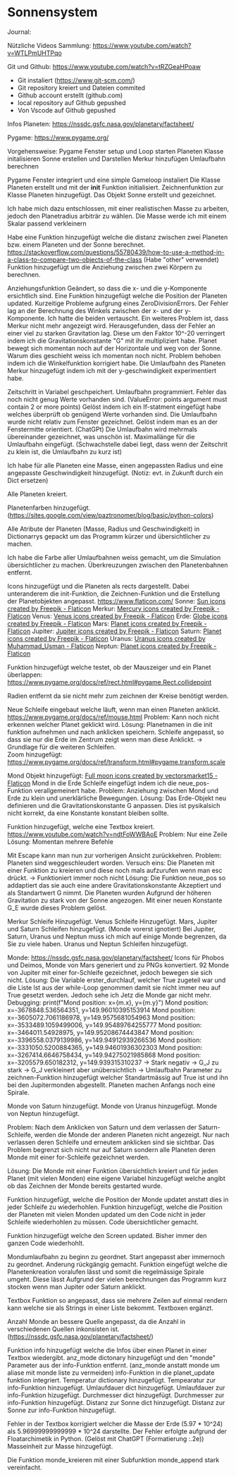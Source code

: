# Sonnensystem

Journal:

Nützliche Videos Sammlung:
https://www.youtube.com/watch?v=WTLPmUHTPqo

Git und Github:
https://www.youtube.com/watch?v=tRZGeaHPoaw

- Git instaliert (https://www.git-scm.com/)
- Git repository kreiert und Dateien commited
- Github account erstellt (github.com)
- local repository auf Github gepushed
- Von Vscode auf Github gepushed

Infos Planeten:
https://nssdc.gsfc.nasa.gov/planetary/factsheet/

Pygame:
https://www.pygame.org/

Vorgehensweise:
Pygame Fenster setup und Loop starten
Planeten Klasse initalisieren
Sonne erstellen und Darstellen
Merkur hinzufügen
Umlaufbahn berechnen

Pygame Fenster integriert und eine simple Gameloop instaliert
Die Klasse Planeten erstellt und mit der **init** Funktion initialisiert.
Zeichnenfunktion zur Klasse Planeten hinzugefügt.
Das Objekt Sonne erstellt und gezeichnet.

Ich habe mich dazu entschlossen, mit einer realistischen Masse zu arbeiten, jedoch den Planetradius arbiträr zu wählen.
Die Masse werde ich mit einem Skalar passend verkleinern

Habe eine Funktion hinzugefügt welche die distanz zwischen zwei Planeten bzw. einem Planeten und der Sonne berechnet.
https://stackoverflow.com/questions/55780439/how-to-use-a-method-in-a-class-to-compare-two-objects-of-the-class (Habe "other" verwendet)
Funktion hinzugefügt um die Anziehung zwischen zwei Körpern zu berechnen.

Anziehungsfunktion Geändert, so dass die x- und die y-Komponente ersichtlich sind.
Eine Funktion hinzugefügt welche die Position der Planeten updated.
Kurzeitige Probleme aufgrung eines ZeroDivisionErrors.
Der Fehler lag an der Berechnung des Winkels zwischen der x- und der y-Komponente.
Ich hatte die beiden vertauscht.
Ein weiteres Problem ist, dass Merkur nicht mehr angezeigt wird.
Herausgefunden, dass der Fehler an einer viel zu starken Gravitation lag.
Diese um den Faktor 10^-20 verringert indem ich die Gravitationskonstante "G" mit ihr multipliziert habe.
Planet bewegt sich momentan noch auf der Horizontale und weg von der Sonne.
Warum dies geschieht weiss ich momentan noch nicht.
Problem behoben indem ich die Winkelfunktion korrigiert habe.
Die Umlaufbahn des Planeten Merkur hinzugefügt indem ich mit der y-geschwindigkeit experimentiert habe.

Zeitschritt in Variabel geschpeichert.
Umlaufbahn programmiert. Fehler das noch nicht genug Werte vorhanden sind.
(ValueError: points argument must contain 2 or more points)
Gelöst indem ich ein If-statment eingefügt habe welches überprüft ob genügend Werte vorhanden sind.
Die Umlaufbahn wurde nicht relativ zum Fenster gezeichnet. Gelöst indem man es an der Fenstermitte orientiert. (ChatGPt)
Die Umlaufbahn wird mehrmals übereinander gezeichnet, was unschön ist.
Maximallänge für die Umlaufbahn eingefügt. (Schwachstelle dabei liegt, dass wenn der Zeitschrit zu klein ist, die Umlaufbahn zu kurz ist)

Ich habe für alle Planeten eine Masse, einen angepassten Radius und eine angepasste Geschwindigkeit hinzugefügt. (Notiz: evt. in Zukunft durch ein Dict ersetzen)

Alle Planeten kreiert.

Planetenfarben hinzugefügt. (https://sites.google.com/view/paztronomer/blog/basic/python-colors)

Alle Atribute der Planeten (Masse, Radius und Geschwindigkeit) in Dictionarrys gepackt um das Programm kürzer und übersichtlicher
zu machen.

Ich habe die Farbe aller Umlaufbahnen weiss gemacht, um die Simulation übersichtlicher zu machen.
Überkreuzungen zwischen den Planetenbahnen entfernt.

Icons hinzugefügt und die Planeten als rects dargestellt. Dabei unteranderem die init-Funktion, die Zeichnen-Funktion und
die Erstellung der Planetobjekten angepasst.
https://www.flaticon.com/
Sonne:
<a href="https://www.flaticon.com/free-icons/sun" title="sun icons">Sun icons created by Freepik - Flaticon</a>
Merkur:
<a href="https://www.flaticon.com/free-icons/mercury" title="mercury icons">Mercury icons created by Freepik - Flaticon</a>
Venus:
<a href="https://www.flaticon.com/free-icons/venus" title="venus icons">Venus icons created by Freepik - Flaticon</a>
Erde:
<a href="https://www.flaticon.com/free-icons/globe" title="globe icons">Globe icons created by Freepik - Flaticon</a>
Mars:
<a href="https://www.flaticon.com/free-icons/planet" title="planet icons">Planet icons created by Freepik - Flaticon</a>
Jupiter:
<a href="https://www.flaticon.com/free-icons/jupiter" title="jupiter icons">Jupiter icons created by Freepik - Flaticon</a>
Saturn:
<a href="https://www.flaticon.com/free-icons/planet" title="planet icons">Planet icons created by Freepik - Flaticon</a>
Uranus:
<a href="https://www.flaticon.com/free-icons/uranus" title="uranus icons">Uranus icons created by Muhammad_Usman - Flaticon</a>
Neptun:
<a href="https://www.flaticon.com/free-icons/planet" title="planet icons">Planet icons created by Freepik - Flaticon</a>

Funktion hinzugefügt welche testet, ob der Mauszeiger und ein Planet überlappen:
https://www.pygame.org/docs/ref/rect.html#pygame.Rect.collidepoint

Radien entfernt da sie nicht mehr zum zeichnen der Kreise benötigt werden.

Neue Schleife eingebaut welche läuft, wenn man einen Planeten anklickt.
https://www.pygame.org/docs/ref/mouse.html
Problem: Kann noch nicht erkennen welcher Planet geklickt wird.
Lösung: Planetnamen in die init funktion aufnehmen und nach anklicken speichern.
Schleife angepasst, so dass sie nur die Erde im Zentrum zeigt wenn man diese Anklickt.
-> Grundlage für die weiteren Schleifen.  
Zoom hinzugefügt:
https://www.pygame.org/docs/ref/transform.html#pygame.transform.scale

Mond Objekt hinzugefügt:
<a href="https://www.flaticon.com/free-icons/full-moon" title="full moon icons">Full moon icons created by vectorsmarket15 - Flaticon</a>
Mond in die Erde Schleife eingefügt indem ich die neue_pos-Funktion verallgemeinert habe.
Problem: Anziehung zwischen Mond und Erde zu klein und unerklärliche Bewegungen.
Lösung: Das Erde-Objekt neu definieren und die Gravitationskonstante G anpassen.
Dies ist pysikalsich nicht korrekt, da eine Konstante konstant bleiben sollte.

Funktion hinzugefügt, welche eine Textbox kreiert.
https://www.youtube.com/watch?v=ndtFoWWBAoE
Problem: Nur eine Zeile
Lösung: Momentan mehrere Befehle

Mit Escape kann man nun zur vorherigen Ansicht zurückkehren.
Problem: Planeten sind weggeschleudert worden.
Versuch eins: Die Planeten mit einer Funktion zu kreieren und diese noch mals aufzurufen wenn man esc drückt.
-> Funktioniert immer noch nicht
Lösung:
Die Funktion neue_pos so addaptiert das sie auch eine andere Gravitationskonstante Akzeptiert und als Standartwert G nimmt.
Die Planeten wurden Aufgrund der höheren Gravitation zu stark von der Sonne angezogen.
Mit einer neuen Konstante G_E wurde dieses Problem gelöst.

Merkur Schleife Hinzugefügt.
Venus Schleife Hinzugefügt.
Mars, Jupiter und Saturn Schleifen hinzugefügt. (Monde vorerst ignotiert)
Bei Jupiter, Saturn, Uranus und Neptun muss ich mich auf einige Monde begrenzen, da Sie zu viele haben.
Uranus und Neptun Schleifen hinzugefügt.

Monde:
https://nssdc.gsfc.nasa.gov/planetary/factsheet/
Icons für Phobos und Deimos, Monde von Mars generiert und zu PNGs konvertiert.
92 Monde von Jupiter mit einer for-Schleife gezeichnet, jedoch bewegen sie sich nicht.
Lösung: Die Variable erster_durchlauf, welcher True zugeteil war und die Liste lst aus der while-Loop genommen damit
sie nicht immer neu auf True gesetzt werden.
Jedoch sehe ich Jetz die Monde gar nicht mehr.
Debugging:
print(f"Mond position: x={m.x}, y={m.y}")
Mond position: x=-3678848.536564351, y=149.96010395153914
Mond position: x=-3605072.7061186978, y=149.9575681054963
Mond position: x=-3533489.1059499006, y=149.95489764255777
Mond position: x=-3464011.54928975, y=149.95208674443847
Mond position: x=-3396558.0379139986, y=149.94912939266536
Mond position: x=-3331050.5200884365, y=149.94601936302303
Mond position: x=-3267414.6646758434, y=149.94275021985868
Mond position: x=-3205579.650182312, y=149.939315310237
-> Stark negativ
-> G_J zu stark
-> G_J verkleinert aber unübersichtlich
-> Umlaufbahn Parameter zu zeichnen-Funktion hinzugefügt welcher Standartmässig auf True ist und ihn bei den Jupitermonden abgestellt.
Planeten machen Anfangs noch eine Spirale.

Monde von Saturn hinzugefügt.
Monde von Uranus hinzugefügt.
Monde von Neptun hinzugefügt.

Problem:
Nach dem Anklicken von Saturn und dem verlassen der Saturn-Schleife, werden die Monde der anderen Planeten nicht angezeigt.
Nur nach verlassen deren Schleife und erneutem anklicken sind sie sichtbar.
Das Problem begrenzt sich nicht nur auf Saturn sondern alle Planeten deren Monde mit einer for-Schleife gezeichnet werden.

Lösung:
Die Monde mit einer Funktion übersichtlich kreiert und für jeden Planet (mit vielen Monden) eine eigene Variabel hinzugefügt
welche angibt ob das Zeichnen der Monde bereits gestarted wurde.

Funktion hinzugefügt, welche die Position der Monde updatet anstatt dies in jeder Schleife zu wiederhohlen.
Funktion hinzugefügt, welche die Position der Planeten mit vielen Monden updated um den Code nicht in jeder Schleife wiederhohlen zu müssen.
Code übersichtlicher gemacht.

Funktion hinzugefügt welche den Screen updated. Bisher immer den ganzen Code wiederhohlt.

Mondumlaufbahn zu beginn zu geordnet.
Start angepasst aber immernoch zu geordnet.
Anderung rückgängig gemacht.
Funktion eingefügt welche die Planetenkreation voralufen lässt und somit die regelmässige Spirale umgeht.
Diese lässt Aufgrund der vielen berechnungen das Programm kurz stocken wenn man Jupiter oder Saturn anklickt.

Textbox Funktion so angepasst, dass sie mehrere Zeilen auf einmal rendern kann welche sie als Strings in einer Liste bekommt.
Textboxen ergänzt.

Anzahl Monde an bessere Quelle angepasst, da die Anzahl in verschiedenen Quellen inkonsisten ist. (https://nssdc.gsfc.nasa.gov/planetary/factsheet/) 

Funktion info hinzugefügt welche die Infos über einen Planet in einer Textbox wiedergibt.
anz_mode dictonary hinzugefügt und den "monde" Parameter aus der info-Funktion entfernt. (anz_monde anstatt monde um aliase mit monde liste zu vermeiden)
info-Funktion in die planet_update funktion integriert.
Temperatur dictionary hinzugefügt.
Tempearatur zur info-Funktion hinzugefügt.
Umlaufdauer dict hinzugefügt.
Umlaufdauer zur info-Funktion hizugefügt.
Durchmesser dict hinzugefügt.
Durchmesser zur info-Funktion hinzugefügt.
Distanz zur Sonne dict hinzugefügt.
Distanz zur Sonne zur info-Funktion hinzugefügt.


Fehler in der Textbox korrigiert welcher die Masse der Erde (5.97 * 10^24) als 5.96999999999999 * 10^24 darstellte. 
Der Fehler erfolgte aufgrund der Floatarchimetik in Python. (Gelöst mit ChatGPT (Formatierung :.2e))
Masseinheit zur Masse hinzugefügt.

Die Funktion monde_kreieren mit einer Subfunktion monde_append stark vereinfacht. 
